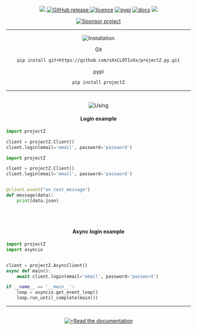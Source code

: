 <body>
	<p align="center">
	    <a href="#"><img src="https://raw.githubusercontent.com/xXxCLOTIxXx/projectZ.py/main/docs/res/logo.png"/></a>
	    <a href="https://github.com/xXxCLOTIxXx/projectZ.py/releases"><img src="https://img.shields.io/github/v/release/xXxCLOTIxXx/projectZ.py" alt="GitHub release" />
	    <a href="https://github.com/xXxCLOTIxXx/projectZ.py/blob/main/LICENSE"><img src="https://img.shields.io/badge/License-MIT-yellow.svg" alt="licence" /></a>
	    <a href="https://pypi.org/project/projectZ/"><img src="https://img.shields.io/pypi/v/projectZ" alt="pypi" /></a>
	    <a href="https://github.com/xXxCLOTIxXx/projectZ.py/blob/main/docs/main.md"><img src="https://img.shields.io/website?down_message=failing&label=docs&up_color=green&up_message=passing&url=https://github.com/xXxCLOTIxXx/projectZ.py/blob/main/docs/main.md" alt="docs" /></a>
	<img src="https://img.shields.io/pypi/dm/projectz" />
	</p>
	<div align="center">
		<a href="https://github.com/xXxCLOTIxXx/xXxCLOTIxXx/blob/main/sponsor.md">
			<img src="https://img.shields.io/badge/%D0%A1%D0%BF%D0%BE%D0%BD%D1%81%D0%B8%D1%80%D0%BE%D0%B2%D0%B0%D1%82%D1%8C-Donate-F79B1F?style=for-the-badge&logo=github&logoColor=FF69B4&color=FF69B4" alt="Sponsor project"/>
		</a>
		<hr>
		<img src="https://readme-typing-svg.demolab.com?font=Fira+Code&size=28&duration=2000&pause=2000&color=F79B1F&random=false&width=200&repeat=false&lines=Installation" alt="Installation"/>
	<p>Git</p>
	
```bash
pip install git+https://github.com/xXxCLOTIxXx/projectZ.py.git
```
<p>pypi</p>

```bash
pip install projectZ
```
<hr><br>
<img src="https://readme-typing-svg.demolab.com?font=Fira+Code&size=28&duration=2000&pause=2000&color=F79B1F&repeat=false&random=false&width=90&lines=Using" alt="Using"/>
</div>
<h4 align="center">Login example</h4>

```python
import projectZ

client = projectZ.Client()
client.login(email='email', password='password')
```


```python
import projectZ

client = projectZ.Client()
client.login(email='email', password='password')


@client.event("on_text_message")
def message(data):
    print(data.json)
```

<br><br>
<h4 align="center">Async login example</h4>

```python
import projectZ
import asyncio


client = projectZ.AsyncClient()
async def main():
	await client.login(email='email', password='password')

if __name__ == '__main__':
	loop = asyncio.get_event_loop()
	loop.run_until_complete(main())
```
<hr><br>
<div align="center">
<a href="https://github.com/xXxCLOTIxXx/projectZ.py/blob/main/docs/main.md">
<img src="https://readme-typing-svg.demolab.com?font=Fira+Code&size=14&duration=1&pause=31&color=3DACF7&random=false&width=195&lines=Read+the+documentation" alt="=Read the documentation"/>
</a>
</div>
</body>
